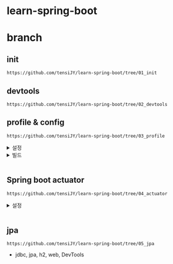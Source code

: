 # learn-spring-boot

# branch

## init

```
https://github.com/tensiJY/learn-spring-boot/tree/01_init
```

## devtools

```
https://github.com/tensiJY/learn-spring-boot/tree/02_devtools
```

## profile & config

```
https://github.com/tensiJY/learn-spring-boot/tree/03_profile
```

<details>
<summary> 설정 </summary>

- pom.xml

```
		<dependency>
			<groupId>org.springframework.boot</groupId>
			<artifactId>spring-boot-configuration-processor</artifactId>
			<optional>true</optional>
		</dependency>
```

- component

```
@Component
@ConfigurationProperties(prefix="currency-service")
public class CurrencyServiceConfiguration {

	private String url;
	private String username;
	private String key;



	public String getUrl() {
		return url;
	}
	public void setUrl(String url) {
		this.url = url;
	}
	public String getUsername() {
		return username;
	}
	public void setUsername(String username) {
		this.username = username;
	}
	public String getKey() {
		return key;
	}
	public void setKey(String key) {
		this.key = key;
	}
}
```

- properties

```
# config properties
currency-service.url=http://default1.in28minutes.com
currency-service.username=defaultusername
currency-service.key=defaultkey
```

</details>

<details>
<summary> 빌드 </summary>

```
clean install
```

</details>
<br>

## Spring boot actuator

```
https://github.com/tensiJY/learn-spring-boot/tree/04_actuator
```

<details>

<summary>
	설정
</summary>

- pom.xml

```
<dependency>
	<groupId>org.springframework.boot</groupId>
	<artifactId>spring-boot-starter-actuator</artifactId>
</dependency>
```

- applications.properties

```
# actuator
## http://localhost:8080/actuator
#management.endpoints.web.exposure.include=*
management.endpoints.web.exposure.include=health,metrics
```

- url
  > http//localhost:8080/actuator

</details>

<br>

## jpa

```
https://github.com/tensiJY/learn-spring-boot/tree/05_jpa
```

- jdbc, jpa, h2, web, DevTools

